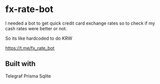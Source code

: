 # fx-rate-bot

I needed a bot to get quick credit card exchange rates so to check if my cash rates were better or not.

So its like hardcoded to do KRW

https://t.me/fx_rate_bot

## Built with

Telegraf
Prisma
Sqlite
